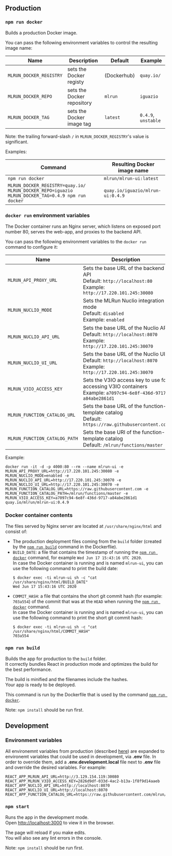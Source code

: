 ## Production

### `npm run docker`

Builds a production Docker image.

You can pass the following environment variables to control the resulting image name:

| Name  | Description | Default | Example |
| ----- | ----------- | ------- | ------- |
| `MLRUN_DOCKER_REGISTRY` | sets the Docker registy | (Dockerhub) | `quay.io/` |
| `MLRUN_DOCKER_REPO` | sets the Docker repository | `mlrun` | `iguazio` |
| `MLRUN_DOCKER_TAG` | sets the Docker image tag | `latest` | `0.4.9`, `unstable` |

Note: the trailing forward-slash `/` in `MLRUN_DOCKER_REGISTRY`'s value is significant.

Examples:

| Command  | Resulting Docker image name |
| ----- | ----------- |
| `npm run docker` | `mlrun/mlrun-ui:latest` |
| `MLRUN_DOCKER_REGISTRY=quay.io/ MLRUN_DOCKER_REPO=iguazio MLRUN_DOCKER_TAG=0.4.9 npm run docker` | `quay.io/iguazio/mlrun-ui:0.4.9` |

### `docker run` environment variables

The Docker container runs an Nginx server, which listens on exposed port number 80, serves the web-app, and proxies to the backend API.

You can pass the following environment variables to the `docker run` command to configure it:

| Name  | Description |
| ----- | ----------- |
| `MLRUN_API_PROXY_URL` | Sets the base URL of the backend API<br />Default: `http://localhost:80`<br />Example: `http://17.220.101.245:30080` |
| `MLRUN_NUCLIO_MODE` | Sets the MLRun Nuclio integration mode<br />Default: `disabled`<br />Example: `enabled` |
| `MLRUN_NUCLIO_API_URL` | Sets the base URL of the Nuclio API<br />Default: `http://localhost:8070`<br />Example: `http://17.220.101.245:30070` |
| `MLRUN_NUCLIO_UI_URL` | Sets the base URL of the Nuclio UI<br />Default: `http://localhost:8070`<br />Example: `http://17.220.101.245:30070` |
| `MLRUN_V3IO_ACCESS_KEY` | Sets the V3IO access key to use for accessing V3IO containers<br />Example: `a7097c94-6e8f-436d-9717-a84abe2861d1` |
| `MLRUN_FUNCTION_CATALOG_URL` | Sets the base URL of the function-template catalog <br />Default: `https://raw.githubusercontent.com` |
| `MLRUN_FUNCTION_CATALOG_PATH` | Sets the base URI of the function-template catalog <br />Default: `/mlrun/functions/master` |

Example:

`docker run -it -d -p 4000:80 --rm --name mlrun-ui -e MLRUN_API_PROXY_URL=http://17.220.101.245:30080 -e MLRUN_NUCLIO_MODE=enabled -e MLRUN_NUCLIO_API_URL=http://17.220.101.245:30070 -e MLRUN_NUCLIO_UI_URL=http://17.220.101.245:30070 -e MLRUN_FUNCTION_CATALOG_URL=https://raw.githubusercontent.com -e MLRUN_FUNCTION_CATALOG_PATH=/mlrun/functions/master -e MLRUN_V3IO_ACCESS_KEY=a7097c94-6e8f-436d-9717-a84abe2861d1 quay.io/mlrun/mlrun-ui:0.4.9`

### Docker container contents

The files served by Nginx server are located at `/usr/share/nginx/html` and consist of:

- The production deployment files coming from the `build` folder (created by the [`npm run build`](#npm-run-build) command in the Dockerflie).
- `BUILD_DATE`: a file that contains the timestamp of running the [`npm run docker`](#npm-run-docker) command, for example `Wed Jun 17 15:43:16 UTC 2020`.<br />
  In case the Docker container is running and is named `mlrun-ui`, you can use the following command to print the build date:
  ```
  $ docker exec -ti mlrun-ui sh -c "cat /usr/share/nginx/html/BUILD_DATE"
  Wed Jun 17 15:43:16 UTC 2020
  ```
- `COMMIT_HASH`: a file that contains the short git commit hash (for example: `703a554`) of the commit that was at the `HEAD` when running the [`npm run docker`](#npm-run-docker) command.<br />
  In case the Docker container is running and is named `mlrun-ui`, you can use the following command to print the short git commit hash:
  ```
  $ docker exec -ti mlrun-ui sh -c "cat /usr/share/nginx/html/COMMIT_HASH"
  703a554
  ```

### `npm run build`

Builds the app for production to the `build` folder.<br />
It correctly bundles React in production mode and optimizes the build for the best performance.

The build is minified and the filenames include the hashes.<br />
Your app is ready to be deployed.

This command is run by the Dockerfile that is used by the command [`npm run docker`](#npm-run-docker).

Note: `npm install` should be run first.

## Development

### Environment variables

All environemnt variables from production (described [here](#docker-run-environment-variables)) are expanded to environemt variables that could be used in development, via **.env** file.
In order to override them, add a **.env.development.local** file next to **.env** file and override the desired variables.
For example:

```
REACT_APP_MLRUN_API_URL=http://3.129.154.119:30080
REACT_APP_MLRUN_V3IO_ACCESS_KEY=2826d9df-033d-4ac2-b13a-1f8f9d14aaeb
REACT_APP_NUCLIO_API_URL=http://localhost:8070
REACT_APP_NUCLIO_UI_URL=http://localhost:8070
REACT_APP_FUNCTION_CATALOG_URL=https://raw.githubusercontent.com/mlrun/functions/master
```

### `npm start`

Runs the app in the development mode.<br />
Open [http://localhost:3000](http://localhost:3000) to view it in the browser.

The page will reload if you make edits.<br />
You will also see any lint errors in the console.

Note: `npm install` should be run first.